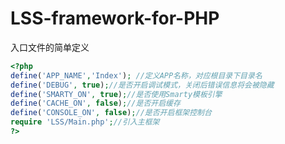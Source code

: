 # LSS-framework-for-PHP
入口文件的简单定义
```php
<?php
define('APP_NAME','Index'); //定义APP名称，对应根目录下目录名
define('DEBUG', true);//是否开启调试模式，关闭后错误信息将会被隐藏
define('SMARTY_ON', true);//是否使用Smarty模板引擎
define('CACHE_ON', false);//是否开启缓存
define('CONSOLE_ON', false);//是否开启框架控制台
require 'LSS/Main.php';//引入主框架
?>
```
